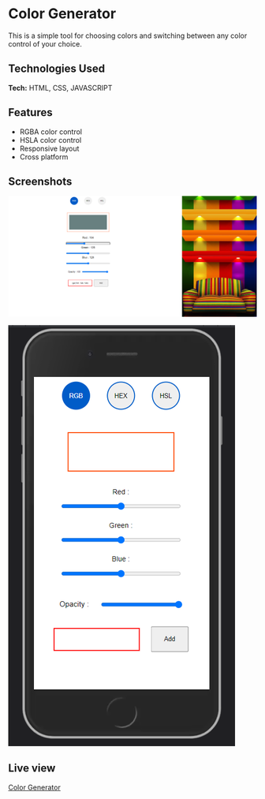 
# Color Generator

This is a simple tool for choosing colors and switching between any color control of your choice.

## Technologies Used

**Tech:** HTML, CSS, JAVASCRIPT



## Features

- RGBA color control
- HSLA color control
- Responsive layout
- Cross platform


## Screenshots

![App Screenshot](img/deskTop_view_color_generator.png)

![App Screenshot](/img/mobile_view_color_generator.png)




## Live view

[Color Generator](https://sage-sorbet-557619.netlify.app)


